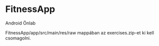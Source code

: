 # FitnessApp
Android Önlab

FitnessApp/app/src/main/res/raw mappában az exercises.zip-et ki kell csomagolni.
